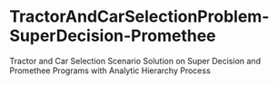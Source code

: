 # TractorAndCarSelectionProblem-SuperDecision-Promethee
Tractor and Car Selection Scenario Solution on Super Decision and Promethee Programs with Analytic Hierarchy Process
